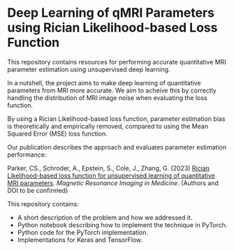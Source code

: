 # Deep Learning of qMRI Parameters using Rician Likelihood-based Loss Function

This repository contains resources for performing accurate quantitative MRI parameter estimation using unsupervised deep learning.

In a nutshell, the project aims to make deep learning of quantitative parameters from MRI more accurate. We aim to acheive this by correctly handling the distribution of MRI image noise when evaluating the loss function. 

By using a Rician Likelihood-based loss function, parameter estimation bias is theoretically and empirically removed, compared to using the Mean Squared Error (MSE) loss function.

Our publication describes the approach and evaluates parameter estimation performance:

Parker, CS., Schroder, A., Epstein, S., Cole, J., Zhang, G. (2023) [Rician Likelihood-based loss function for unsupervised learning of quantitative MRI parameters](https://onlinelibrary.wiley.com/action/doSearch?AllField=technical+note&SeriesKey=15222594). *Magnetic Resonance Imaging in Medicine*. (Authors and DOI to be confirmed) 


This repository contains:
- A short description of the problem and how we addressed it.
- Python notebook describing how to implement the technique in PyTorch.
- Python code for the PyTorch implementation.
- Implementations for Keras and TensorFlow.





